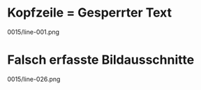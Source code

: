 # Kopfzeile = Gesperrter Text
0015/line-001.png
# Falsch erfasste Bildausschnitte
0015/line-026.png
